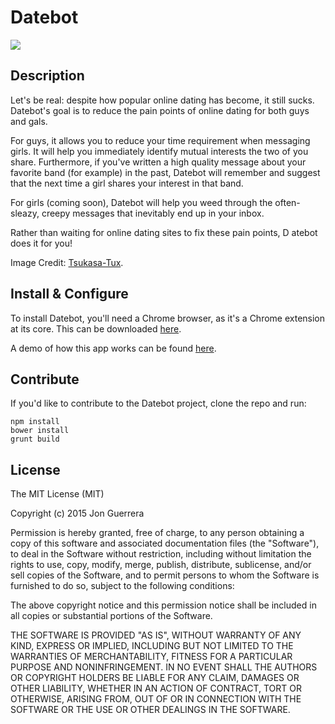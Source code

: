 Datebot
====================

<img src="https://lh6.googleusercontent.com/-TkddqVnlxzM/Ur8sesBMMRI/AAAAAAAAHC0/BhFbf5yg-ew/w812-h693-no/Screen+Shot+2013-12-28+at+11.53.37+AM.png" />

Description
---------------
Let's be real: despite how popular online dating has become, it still sucks. 
Datebot's goal is to reduce the pain points of online dating for both guys and gals. 

For guys, it allows you to reduce your time requirement when messaging girls.
 It will help you immediately identify mutual interests the two of you share. 
 Furthermore, if you've written a high quality message about your favorite band
  (for example) in the past, Datebot will remember and suggest that the next 
  time a girl shares your interest in that band.

For girls (coming soon), Datebot will help you weed through the often-sleazy, 
creepy messages that inevitably end up in your inbox. 

Rather than waiting for online dating sites to fix these pain points, D
atebot does it for you!

Image Credit: 
<a href="http://www.iconarchive.com/show/daft-punks-icons-by-tsukasa-tux.html" target="_blank">Tsukasa-Tux</a>.


Install & Configure
---------------
To install Datebot, you'll need a Chrome browser, as it's a Chrome extension 
at its core. This can be downloaded 
<a href="http://bit.ly/datebot" target="_blank">here</a>.

A demo of how this app works can be found 
<a href="https://docs.google.com/document/d/1EQIzJzchrmPx05tBrfrFsu3J58TQyW5z7I-imuz7XFc/edit#" target="_blank">here</a>.


Contribute
----------------

If you'd like to contribute to the Datebot project, clone the repo and run:
  
    npm install
    bower install
    grunt build 

License
---------------
The MIT License (MIT)

Copyright (c) 2015 Jon Guerrera

Permission is hereby granted, free of charge, to any person obtaining a copy
of this software and associated documentation files (the "Software"), to deal
in the Software without restriction, including without limitation the rights
to use, copy, modify, merge, publish, distribute, sublicense, and/or sell
copies of the Software, and to permit persons to whom the Software is
furnished to do so, subject to the following conditions:

The above copyright notice and this permission notice shall be included in
all copies or substantial portions of the Software.

THE SOFTWARE IS PROVIDED "AS IS", WITHOUT WARRANTY OF ANY KIND, EXPRESS OR
IMPLIED, INCLUDING BUT NOT LIMITED TO THE WARRANTIES OF MERCHANTABILITY,
FITNESS FOR A PARTICULAR PURPOSE AND NONINFRINGEMENT. IN NO EVENT SHALL THE
AUTHORS OR COPYRIGHT HOLDERS BE LIABLE FOR ANY CLAIM, DAMAGES OR OTHER
LIABILITY, WHETHER IN AN ACTION OF CONTRACT, TORT OR OTHERWISE, ARISING FROM,
OUT OF OR IN CONNECTION WITH THE SOFTWARE OR THE USE OR OTHER DEALINGS IN
THE SOFTWARE.
